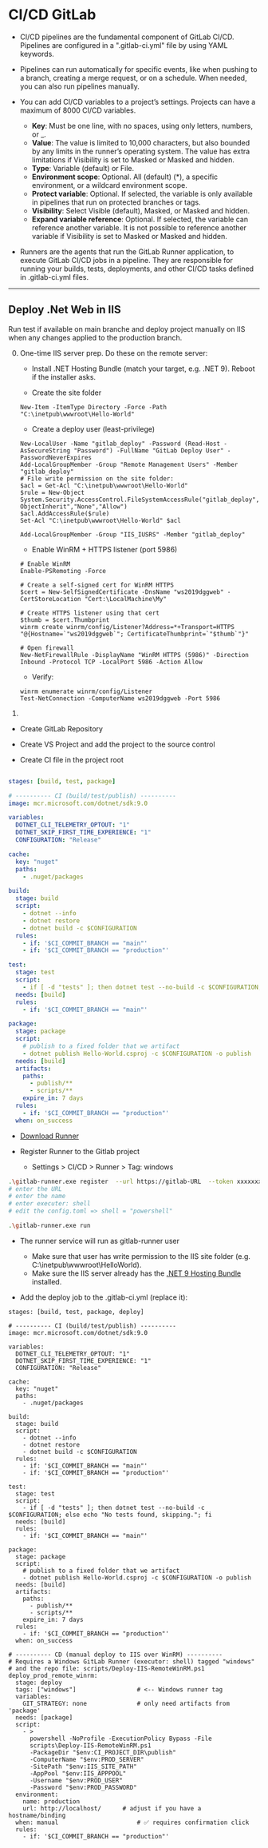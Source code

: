 # CI/CD GitLab

- CI/CD pipelines are the fundamental component of GitLab CI/CD. Pipelines are configured in a ".gitlab-ci.yml" file by using YAML keywords.
  
- Pipelines can run automatically for specific events, like when pushing to a branch, creating a merge request, or on a schedule. When needed, you can also run pipelines manually.

- You can add CI/CD variables to a project’s settings. Projects can have a maximum of 8000 CI/CD variables.
    - **Key**: Must be one line, with no spaces, using only letters, numbers, or _.
    - **Value**: The value is limited to 10,000 characters, but also bounded by any limits in the runner’s operating system. The value has extra limitations if Visibility is set to Masked or Masked and hidden.
    - **Type**: Variable (default) or File.
    - **Environment scope**: Optional. All (default) (*), a specific environment, or a wildcard environment scope.
    - **Protect variable**: Optional. If selected, the variable is only available in pipelines that run on protected branches or tags.
    - **Visibility**: Select Visible (default), Masked, or Masked and hidden.
    - **Expand variable reference**: Optional. If selected, the variable can reference another variable. It is not possible to reference another variable if Visibility is set to Masked or Masked and hidden.

- Runners are the agents that run the GitLab Runner application, to execute GitLab CI/CD jobs in a pipeline. They are responsible for running your builds, tests, deployments, and other CI/CD tasks defined in .gitlab-ci.yml files.

---

## Deploy .Net Web in IIS
Run test if available on main branche and deploy project manually on IIS when any changes applied to the production branch.

0. One-time IIS server prep. Do these on the remote server:
    - Install .NET Hosting Bundle (match your target, e.g. .NET 9). Reboot if the installer asks.
   
    - Create the site folder
   
    ```
    New-Item -ItemType Directory -Force -Path "C:\inetpub\wwwroot\Hello-World"
    ```
    
    - Create a deploy user (least-privilege)
   
    ```
    New-LocalUser -Name "gitlab_deploy" -Password (Read-Host -AsSecureString "Password") -FullName "GitLab Deploy User" -PasswordNeverExpires
    Add-LocalGroupMember -Group "Remote Management Users" -Member "gitlab_deploy"
    # File write permission on the site folder:
    $acl = Get-Acl "C:\inetpub\wwwroot\Hello-World"
    $rule = New-Object System.Security.AccessControl.FileSystemAccessRule("gitlab_deploy","Modify","ContainerInherit, ObjectInherit","None","Allow")
    $acl.AddAccessRule($rule)
    Set-Acl "C:\inetpub\wwwroot\Hello-World" $acl
    ```

    ```
    Add-LocalGroupMember -Group "IIS_IUSRS" -Member "gitlab_deploy"
    ```
    - Enable WinRM + HTTPS listener (port 5986)

    ```
    # Enable WinRM
    Enable-PSRemoting -Force
    
    # Create a self-signed cert for WinRM HTTPS
    $cert = New-SelfSignedCertificate -DnsName "ws2019dggweb" -CertStoreLocation "Cert:\LocalMachine\My"

    # Create HTTPS listener using that cert
    $thumb = $cert.Thumbprint
    winrm create winrm/config/Listener?Address=*+Transport=HTTPS "@{Hostname=`"ws2019dggweb`"; CertificateThumbprint=`"$thumb`"}"

    # Open firewall
    New-NetFirewallRule -DisplayName "WinRM HTTPS (5986)" -Direction Inbound -Protocol TCP -LocalPort 5986 -Action Allow
    ```

    - Verify:
  
    ```
    winrm enumerate winrm/config/Listener
    Test-NetConnection -ComputerName ws2019dggweb -Port 5986
    ```


2. 
- Create GitLab Repository
  
- Create VS Project and add the project to the source control

- Create CI file in the project root

```yaml title =".gitlab-ci.yml"

stages: [build, test, package]

# ---------- CI (build/test/publish) ----------
image: mcr.microsoft.com/dotnet/sdk:9.0

variables:
  DOTNET_CLI_TELEMETRY_OPTOUT: "1"
  DOTNET_SKIP_FIRST_TIME_EXPERIENCE: "1"
  CONFIGURATION: "Release"

cache:
  key: "nuget"
  paths:
    - .nuget/packages

build:
  stage: build
  script:
    - dotnet --info
    - dotnet restore
    - dotnet build -c $CONFIGURATION
  rules:
    - if: '$CI_COMMIT_BRANCH == "main"'
    - if: '$CI_COMMIT_BRANCH == "production"'

test:
  stage: test
  script:
    - if [ -d "tests" ]; then dotnet test --no-build -c $CONFIGURATION; else echo "No tests found, skipping."; fi
  needs: [build]
  rules:
    - if: '$CI_COMMIT_BRANCH == "main"'

package:
  stage: package
  script:
    # publish to a fixed folder that we artifact
    - dotnet publish Hello-World.csproj -c $CONFIGURATION -o publish
  needs: [build]
  artifacts:
    paths:
      - publish/**          
      - scripts/**
    expire_in: 7 days
  rules:
    - if: '$CI_COMMIT_BRANCH == "production"'
  when: on_success
```

-  [Download Runner](https://docs.gitlab.com/runner/install/windows.html)

-  Register Runner to the Gitlab project
    - Settings > CI/CD > Runner > Tag: windows

```bash
.\gitlab-runner.exe register  --url https://gitlab-URL  --token xxxxxxxxxxxxxx
# enter the URL
# enter the name
# enter executer: shell
# edit the config.toml => shell = "powershell"
```

```bash
.\gitlab-runner.exe run
```

- The runner service will run as gitlab-runner user
    - Make sure that user has write permission to the IIS site folder (e.g. C:\inetpub\wwwroot\HelloWorld).
    - Make sure the IIS server already has the [.NET 9 Hosting Bundle](https://dotnet.microsoft.com/en-us/download/dotnet/9.0) installed.

- Add the deploy job to the .gitlab-ci.yml (replace it):

```
stages: [build, test, package, deploy]

# ---------- CI (build/test/publish) ----------
image: mcr.microsoft.com/dotnet/sdk:9.0

variables:
  DOTNET_CLI_TELEMETRY_OPTOUT: "1"
  DOTNET_SKIP_FIRST_TIME_EXPERIENCE: "1"
  CONFIGURATION: "Release"

cache:
  key: "nuget"
  paths:
    - .nuget/packages

build:
  stage: build
  script:
    - dotnet --info
    - dotnet restore
    - dotnet build -c $CONFIGURATION
  rules:
    - if: '$CI_COMMIT_BRANCH == "main"'
    - if: '$CI_COMMIT_BRANCH == "production"'

test:
  stage: test
  script:
    - if [ -d "tests" ]; then dotnet test --no-build -c $CONFIGURATION; else echo "No tests found, skipping."; fi
  needs: [build]
  rules:
    - if: '$CI_COMMIT_BRANCH == "main"'

package:
  stage: package
  script:
    # publish to a fixed folder that we artifact
    - dotnet publish Hello-World.csproj -c $CONFIGURATION -o publish
  needs: [build]
  artifacts:
    paths:
      - publish/**           
      - scripts/**
    expire_in: 7 days
  rules:
    - if: '$CI_COMMIT_BRANCH == "production"'
  when: on_success

# ---------- CD (manual deploy to IIS over WinRM) ----------
# Requires a Windows GitLab Runner (executor: shell) tagged "windows"
# and the repo file: scripts/Deploy-IIS-RemoteWinRM.ps1
deploy_prod_remote_winrm:
  stage: deploy
  tags: ["windows"]                 # <-- Windows runner tag
  variables:
    GIT_STRATEGY: none              # only need artifacts from 'package'
  needs: [package]
  script:
    - >
      powershell -NoProfile -ExecutionPolicy Bypass -File
      scripts\Deploy-IIS-RemoteWinRM.ps1
      -PackageDir "$env:CI_PROJECT_DIR\publish"
      -ComputerName "$env:PROD_SERVER"
      -SitePath "$env:IIS_SITE_PATH"
      -AppPool "$env:IIS_APPPOOL"
      -Username "$env:PROD_USER"
      -Password "$env:PROD_PASSWORD"
  environment:
    name: production
    url: http://localhost/      # adjust if you have a hostname/binding
  when: manual                      # ✅ requires confirmation click
  rules:
    - if: '$CI_COMMIT_BRANCH == "production"'

```

```
```
